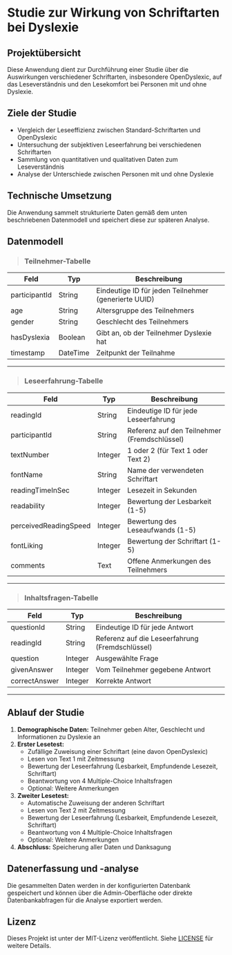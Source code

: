 # Studie zur Wirkung von Schriftarten bei Dyslexie

## Projektübersicht
Diese Anwendung dient zur Durchführung einer Studie über die Auswirkungen verschiedener Schriftarten, insbesondere OpenDyslexic, auf das Leseverständnis und den Lesekomfort bei Personen mit und ohne Dyslexie.

## Ziele der Studie
- Vergleich der Leseeffizienz zwischen Standard-Schriftarten und OpenDyslexic
- Untersuchung der subjektiven Leseerfahrung bei verschiedenen Schriftarten
- Sammlung von quantitativen und qualitativen Daten zum Leseverständnis
- Analyse der Unterschiede zwischen Personen mit und ohne Dyslexie

## Technische Umsetzung
Die Anwendung sammelt strukturierte Daten gemäß dem unten beschriebenen Datenmodell und speichert diese zur späteren Analyse.

## Datenmodell

>### Teilnehmer-Tabelle

| Feld          | Typ      | Beschreibung                                           |
|---------------|----------|--------------------------------------------------------|
| participantId | String   | Eindeutige ID für jeden Teilnehmer (generierte UUID)   |
| age           | String   | Altersgruppe des Teilnehmers                           |
| gender        | String   | Geschlecht des Teilnehmers                             |
| hasDyslexia   | Boolean  | Gibt an, ob der Teilnehmer Dyslexie hat                |
| timestamp     | DateTime | Zeitpunkt der Teilnahme                                |

---

>### Leseerfahrung-Tabelle

| Feld                   | Typ      | Beschreibung                                     |
|------------------------|----------|--------------------------------------------------|
| readingId              | String   | Eindeutige ID für jede Leseerfahrung             |
| participantId          | String   | Referenz auf den Teilnehmer (Fremdschlüssel)     |
| textNumber             | Integer  | 1 oder 2 (für Text 1 oder Text 2)                |
| fontName               | String   | Name der verwendeten Schriftart                  |
| readingTimeInSec       | Integer  | Lesezeit in Sekunden                             |
| readability            | Integer  | Bewertung der Lesbarkeit (1-5)                   |
| perceivedReadingSpeed  | Integer  | Bewertung des Leseaufwands (1-5)                 |
| fontLiking             | Integer  | Bewertung der Schriftart (1-5)                   |
| comments               | Text     | Offene Anmerkungen des Teilnehmers               |

---

>### Inhaltsfragen-Tabelle

| Feld             | Typ      | Beschreibung                                     |
|------------------|----------|--------------------------------------------------|
| questionId       | String   | Eindeutige ID für jede Antwort                   |
| readingId        | String   | Referenz auf die Leseerfahrung (Fremdschlüssel)  |
| question         | Integer  | Ausgewählte Frage                                |
| givenAnswer      | Integer  | Vom Teilnehmer gegebene Antwort                  |
| correctAnswer    | Integer  | Korrekte Antwort                                 |

---

## Ablauf der Studie
1. **Demographische Daten:** Teilnehmer geben Alter, Geschlecht und Informationen zu Dyslexie an
2. **Erster Lesetest:** 
   - Zufällige Zuweisung einer Schriftart (eine davon OpenDyslexic)
   - Lesen von Text 1 mit Zeitmessung
   - Bewertung der Leseerfahrung (Lesbarkeit, Empfundende Lesezeit, Schriftart)
   - Beantwortung von 4 Multiple-Choice Inhaltsfragen
   - Optional: Weitere Anmerkungen
3. **Zweiter Lesetest:**
   - Automatische Zuweisung der anderen Schriftart
   - Lesen von Text 2 mit Zeitmessung  
   - Bewertung der Leseerfahrung (Lesbarkeit, Empfundende Lesezeit, Schriftart)
   - Beantwortung von 4 Multiple-Choice Inhaltsfragen
   - Optional: Weitere Anmerkungen
4. **Abschluss:** Speicherung aller Daten und Danksagung

## Datenerfassung und -analyse
Die gesammelten Daten werden in der konfigurierten Datenbank gespeichert und können über die Admin-Oberfläche oder direkte Datenbankabfragen für die Analyse exportiert werden.

## Lizenz
Dieses Projekt ist unter der MIT-Lizenz veröffentlicht. Siehe [LICENSE](LICENSE) für weitere Details.
